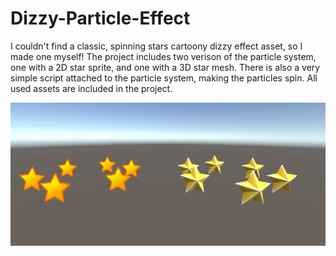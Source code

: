 # Dizzy-Particle-Effect
I couldn't find a classic, spinning stars cartoony dizzy effect asset, so I made one myself! The project includes two verison of the particle system, one with a 2D star sprite, and one with a 3D star mesh. There is also a very simple script attached to the particle system, making the particles spin. All used assets are included in the project.

![](https://github.com/Lineweaver/Dizzy-Particle-Effect/blob/master/Images/Dizzy%20Particle%20Effect%20Screenshot.png)
